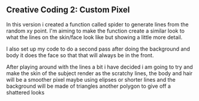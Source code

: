 ## Creative Coding 2: Custom Pixel

In this version i created a function called spider to generate lines from the random xy point. I'm aiming to make the function create 
a similar look to what the lines on the skin/face look like but showing a little more detail.

I also set up my code to do a second pass after doing the background and body it does the face so that that will always be in the front.

After playing around with the lines a bit i have decided i am going to try and make the skin of the subject render as 
the scratchy lines, the body and hair will be a smoother pixel maybe using elipses or shorter lines and the background
will be made of triangles another polygon to give off a shattered looks
